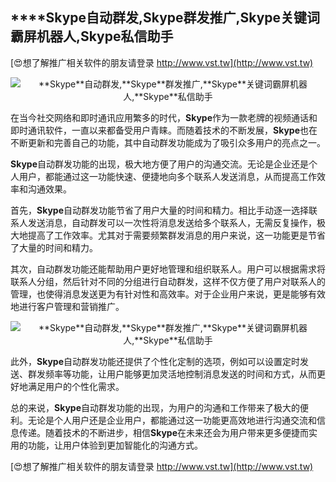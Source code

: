 ## ****Skype**自动群发,**Skype**群发推广,**Skype**关键词霸屏机器人,**Skype**私信助手**

[😍想了解推广相关软件的朋友请登录 http://www.vst.tw](http://www.vst.tw)

 <center><img src="https://vst.tw/MP4/tuiguang/png/2.png" alt="**Skype**自动群发,**Skype**群发推广,**Skype**关键词霸屏机器人,**Skype**私信助手"></center>

在当今社交网络和即时通讯应用繁多的时代，**Skype**作为一款老牌的视频通话和即时通讯软件，一直以来都备受用户青睐。而随着技术的不断发展，**Skype**也在不断更新和完善自己的功能，其中自动群发功能成为了吸引众多用户的亮点之一。

**Skype**自动群发功能的出现，极大地方便了用户的沟通交流。无论是企业还是个人用户，都能通过这一功能快速、便捷地向多个联系人发送消息，从而提高工作效率和沟通效果。

首先，**Skype**自动群发功能节省了用户大量的时间和精力。相比手动逐一选择联系人发送消息，自动群发可以一次性将消息发送给多个联系人，无需反复操作，极大地提高了工作效率。尤其对于需要频繁群发消息的用户来说，这一功能更是节省了大量的时间和精力。

其次，自动群发功能还能帮助用户更好地管理和组织联系人。用户可以根据需求将联系人分组，然后针对不同的分组进行自动群发，这样不仅方便了用户对联系人的管理，也使得消息发送更为有针对性和高效率。对于企业用户来说，更是能够有效地进行客户管理和营销推广。

 <center><img src="https://vst.tw/MP4/tuiguang/png/8.png" alt="**Skype**自动群发,**Skype**群发推广,**Skype**关键词霸屏机器人,**Skype**私信助手"></center>

此外，**Skype**自动群发功能还提供了个性化定制的选项，例如可以设置定时发送、群发频率等功能，让用户能够更加灵活地控制消息发送的时间和方式，从而更好地满足用户的个性化需求。

总的来说，**Skype**自动群发功能的出现，为用户的沟通和工作带来了极大的便利。无论是个人用户还是企业用户，都能通过这一功能更高效地进行沟通交流和信息传递。随着技术的不断进步，相信**Skype**在未来还会为用户带来更多便捷而实用的功能，让用户体验到更加智能化的沟通方式。

[😍想了解推广相关软件的朋友请登录 http://www.vst.tw](http://www.vst.tw)



